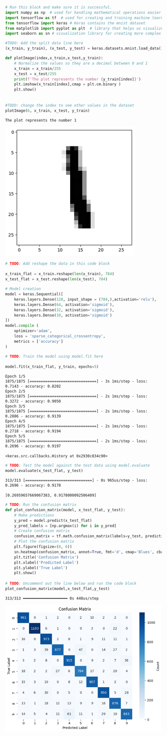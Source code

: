 

``` python
# Run this block and make sure it is successful.
import numpy as np  # used for handling mathematical operations easier in python
import tensorflow as tf  # used for creating and training machine learning models 
from tensorflow import keras # Keras contains the mnist dataset
from matplotlib import pyplot as plt  # library that helps us visualize data by creating plots 
import seaborn as sn # visualization library for creating more complex graphs
```

<!-- WARNING: THIS FILE WAS AUTOGENERATED! DO NOT EDIT! -->

``` python
#TODO: Add the split data line here
(x_train, y_train), (x_test, y_test) = keras.datasets.mnist.load_data()
```

``` python
def plotImage(index,x_train,x_test,y_train):
    # Normalize the values so they are a decimal between 0 and 1
    x_train = x_train/255
    x_test = x_test/255
    print(f'The plot represents the number {y_train[index]}')
    plt.imshow(x_train[index],cmap = plt.cm.binary )
    plt.show()


#TODO: change the index to see other values in the dataset
plotImage(6, x_train, x_test, y_train)
```

    The plot represents the number 1

![](mnist_files/figure-commonmark/cell-4-output-2.png)

``` python
# TODO: Add reshape the data in this code block

x_train_flat = x_train.reshape(len(x_train), 784)
x_test_flat = x_test.reshape(len(x_test), 784)
```

``` python
# Model creation
model = keras.Sequential([
    keras.layers.Dense(128, input_shape = (784,),activation='relu'), 
    keras.layers.Dense(64, activation='sigmoid'), 
    keras.layers.Dense(32, activation='sigmoid'), 
    keras.layers.Dense(10, activation='sigmoid')
])
model.compile (
    optimizer='adam',
    loss = 'sparse_categorical_crossentropy',
    metrics = ['accuracy']
)
```

``` python
# TODO: Train the model using model.fit here 

model.fit(x_train_flat, y_train, epochs=5)
```

    Epoch 1/5
    1875/1875 [==============================] - 3s 1ms/step - loss: 0.7143 - accuracy: 0.8202
    Epoch 2/5
    1875/1875 [==============================] - 2s 1ms/step - loss: 0.3272 - accuracy: 0.9050
    Epoch 3/5
    1875/1875 [==============================] - 2s 1ms/step - loss: 0.2886 - accuracy: 0.9139
    Epoch 4/5
    1875/1875 [==============================] - 2s 1ms/step - loss: 0.2718 - accuracy: 0.9194
    Epoch 5/5
    1875/1875 [==============================] - 2s 1ms/step - loss: 0.2696 - accuracy: 0.9197

    <keras.src.callbacks.History at 0x2930c834c90>

``` python
# TODO: Test the model against the test data using model.evaluate
model.evaluate(x_test_flat, y_test)
```

    313/313 [==============================] - 0s 965us/step - loss: 0.2696 - accuracy: 0.9178

    [0.26959657669067383, 0.9178000092506409]

``` python
# TODO: Run the confusion matrix
def plot_confusion_matrix(model, x_test_flat, y_test):
    # Make predictions
    y_pred = model.predict(x_test_flat)
    y_pred_labels = [np.argmax(i) for i in y_pred]
    # Create confusion matrix
    confusion_matrix = tf.math.confusion_matrix(labels=y_test, predictions=y_pred_labels)
    # Plot the confusion matrix
    plt.figure(figsize=(8, 6))
    sn.heatmap(confusion_matrix, annot=True, fmt='d', cmap='Blues', cbar_kws={'label': 'Count'})
    plt.title('Confusion Matrix')
    plt.xlabel('Predicted Label')
    plt.ylabel('True Label')
    plt.show()

# TODO: Uncomment out the line below and run the code block
plot_confusion_matrix(model,x_test_flat,y_test)
```

    313/313 ━━━━━━━━━━━━━━━━━━━━ 0s 448us/step

![](mnist_files/figure-commonmark/cell-9-output-2.png)
